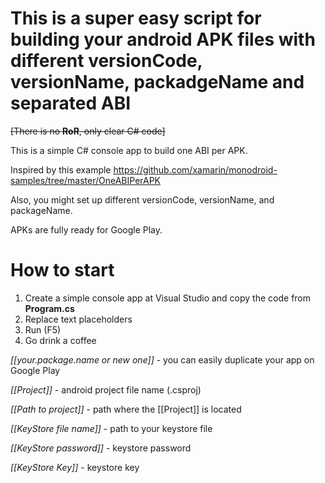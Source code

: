 # This is a super easy script for building your android APK files with different versionCode, versionName, packadgeName and separated ABI
~~[There is no **RoR**, only clear C# code]~~

This is a simple C# console app to build one ABI per APK.

Inspired by this 
example https://github.com/xamarin/monodroid-samples/tree/master/OneABIPerAPK

Also, you might set up different versionCode, versionName, and packageName.

APKs are fully ready for Google Play.

# How to start
1. Create a simple console app at Visual Studio and copy the code from **Program.cs**
2. Replace text placeholders
3. Run (F5)
4. Go drink a coffee

*[[your.package.name or new one]]* - you can easily duplicate your app on Google Play

*[[Project]]* - android project file name (.csproj)

*[[Path to project]]* - path where the [[Project]] is located

*[[KeyStore file name]]* - path to your keystore file

*[[KeyStore password]]* - keystore password

*[[KeyStore Key]]* - keystore key
